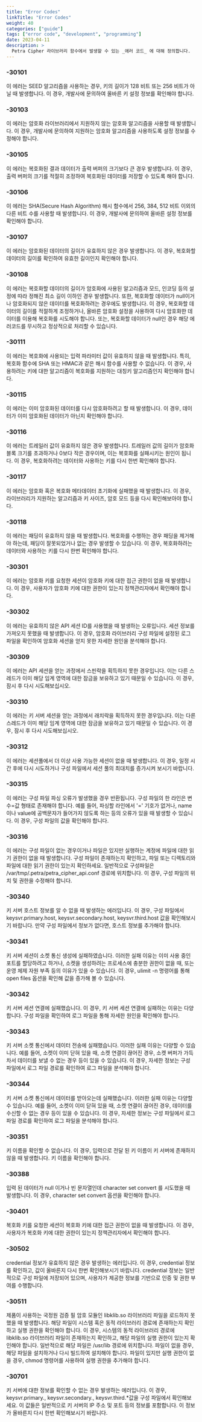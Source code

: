 ```yaml
---
title: "Error Codes"
linkTitle: "Error Codes"
weight: 40
categories: ["guide"]
tags: ["error code", "development", "programming"]
date: 2023-04-11
description: >
  Petra Cipher 라이브러리 함수에서 발생할 수 있는 _에러 코드_ 에 대해 정의합니다. 
---
```


### -30101
이 에러는 SEED 알고리즘을 사용하는 경우, 키의 길이가 128 비트 또는 256 비트가 아닐 때 발생합니다. 이 경우, 개발사에 문의하여 올바른 키 설정 정보를 확인해야 합니다.

### -30103
이 에러는 암호화 라이브러리에서 지원하지 않는 암호화 알고리즘을 사용할 때 발생합니다. 이 경우, 개발사에 문의하여 지원하는 암호화 알고리즘을 사용하도록 설정 정보를 수정해야 합니다.

### -30105
이 에러는 복호화된 결과 데이터가 출력 버퍼의 크기보다 큰 경우 발생합니다. 이 경우, 출력 버퍼의 크기를 적절히 조정하여 복호화된 데이터를 저장할 수 있도록 해야 합니다.

### -30106
이 에러는 SHA(Secure Hash Algorithm) 해시 함수에서 256, 384, 512 비트 이외의 다른 비트 수를 사용할 때 발생합니다. 이 경우, 개발사에 문의하여 올바른 설정 정보를 확인해야 합니다.

### -30107
이 에러는 암호화된 데이터의 길이가 유효하지 않은 경우 발생합니다. 이 경우, 복호화할 데이터의 길이를 확인하여 유효한 길이인지 확인해야 합니다.

### -30108
이 에러는 복호화할 데이터의 길이가 암호화에 사용된 알고리즘과 모드, 인코딩 등의 설정에 따라 정해진 최소 길이 이하인 경우 발생합니다. 또한, 복호화할 데이터가 null이거나 암호화되지 않은 데이터를 복호화하려는 경우에도 발생합니다. 이 경우, 복호화할 데이터의 길이를 적절하게 조정하거나, 올바른 암호화 설정을 사용하여 다시 암호화한 데이터를 이용해 복호화를 시도해야 합니다. 또는, 복호화할 데이터가 null인 경우 해당 에러코드를 무시하고 정상적으로 처리할 수 있습니다.

### -30111
이 에러는 복호화에 사용되는 입력 파라미터 값이 유효하지 않을 때 발생합니다. 특히, 복호화 함수에 SHA 또는 HMAC과 같은 해시 함수를 사용할 수 없습니다. 이 경우, 사용하려는 키에 대한 알고리즘이 복호화를 지원하는 대칭키 알고리즘인지 확인해야 합니다.

### -30115
이 에러는 이미 암호화된 데이터를 다시 암호화하려고 할 때 발생합니다. 이 경우, 데이터가 이미 암호화된 데이터가 아닌지 확인해야 합니다.

### -30116
이 에러는 트레일러 값이 유효하지 않은 경우 발생합니다. 트레일러 값의 길이가 암호화 블록 크기를 초과하거나 0보다 작은 경우이며, 이는 복호화를 실패시키는 원인이 됩니다. 이 경우, 복호화하려는 데이터와 사용하는 키를 다시 한번 확인해야 합니다.

### -30117
이 에러는 암호화 혹은 복호화 메타데이터 초기화에 실패했을 때 발생합니다. 이 경우, 라이브러리가 지원하는 알고리즘과 키 사이즈, 암호 모드 등을 다시 확인해보아야 합니다.

### -30118
이 에러는 패딩이 유효하지 않을 때 발생합니다. 복호화를 수행하는 경우 패딩을 제거해야 하는데, 패딩이 잘못되었거나 없는 경우 발생할 수 있습니다. 이 경우, 복호화하려는 데이터와 사용하는 키를 다시 한번 확인해야 합니다.

### -30301
이 에러는 암호화 키를 요청한 세션이 암호화 키에 대한 접근 권한이 없을 때 발생합니다. 이 경우, 사용자가 암호화 키에 대한 권한이 있는지 정책관리자에서 확인해야 합니다.

### -30302
이 에러는 유효하지 않은 API 세션 ID를 사용했을 때 발생하는 오류입니다. 세션 정보를 가져오지 못했을 때 발생합니다. 이 경우, 암호화 라이브러리 구성 파일에 설정된 로그 파일을 확인하여 암호화 세션을 얻지 못한 자세한 원인을 분석해야 합니다.

### -30309
이 에러는 API 세션을 얻는 과정에서 스핀락을 획득하지 못한 경우입니다. 이는 다른 스레드가 이미 해당 임계 영역에 대한 잠금을 보유하고 있기 때문일 수 있습니다. 이 경우, 잠시 후 다시 시도해보십시오.

### -30310
이 에러는 키 서버 세션을 얻는 과정에서 래치락을 획득하지 못한 경우입니다. 이는 다른 스레드가 이미 해당 임계 영역에 대한 잠금을 보유하고 있기 때문일 수 있습니다. 이 경우, 잠시 후 다시 시도해보십시오.

### -30312
이 에러는 세션풀에서 더 이상 사용 가능한 세션이 없을 때 발생합니다. 이 경우, 일정 시간 후에 다시 시도하거나 구성 파일에서 세션 풀의 최대치를 증가시켜 보시기 바랍니다.

### -30315
이 에러는 구성 파일 파싱 오류가 발생했을 경우 반환됩니다. 구성 파일의 한 라인은 변수=값 형태로 존재해야 합니다. 예를 들어, 파싱할 라인에서 '=' 기호가 없거나, name이나 value에 공백문자가 들어가지 않도록 하는 등의 오류가 있을 때 발생할 수 있습니다. 이 경우, 구성 파일의 값을 확인해야 합니다.

### -30316
이 에러는 구성 파일이 없는 경우이거나 파일은 있지만 실행하는 계정에 파일에 대한 읽기 권한이 없을 때 발생합니다. 구성 파일이 존재하는지 확인하고, 파일 또는 디렉토리와 파일에 대한 읽기 권한이 있는지 확인하세요. 일반적으로 구성파일은 /var/tmp/.petra/petra_cipher_api.conf 경로에 위치합니다. 이 경우, 구성 파일의 위치 및 권한을 수정해야 합니다.

### -30340
키 서버 호스트 정보를 알 수 없을 때 발생하는 에러입니다. 이 경우, 구성 파일에서 keysvr.primary.host, keysvr.secondary.host, keysvr.third.host 값을 확인해보시기 바랍니다. 만약 구성 파일에서 정보가 없다면, 호스트 정보를 추가해야 합니다.

### -30341
키 서버 세션이 소켓 통신 생성에 실패하였습니다. 이러한 실패 이유는 이미 사용 중인 포트를 할당하려고 하거나, 소켓을 생성하려는 프로세스에 충분한 권한이 없을 때, 또는 운영 체제 자원 부족 등의 이유가 있을 수 있습니다. 이 경우, ulimit -n 명령어를 통해 open files 옵션을 확인해 값을 증가해 볼 수 있습니다.

### -30342
키 서버 세션 연결에 실패했습니다. 이 경우, 키 서버 세션 연결에 실패하는 이유는 다양합니다. 구성 파일을 확인하여 로그 파일을 통해 자세한 원인을 확인해야 합니다.

### -30343
키 서버 소켓 통신에서 데이터 전송에 실패했습니다. 이러한 실패 이유는 다양할 수 있습니다. 예를 들어, 소켓이 이미 닫혀 있을 때, 소켓 연결이 끊어진 경우, 소켓 버퍼가 가득 차서 데이터를 보낼 수 없는 경우 등이 있을 수 있습니다. 이 경우, 자세한 정보는 구성 파일에서 로그 파일 경로를 확인하여 로그 파일을 분석해야 합니다.

### -30344
키 서버 소켓 통신에서 데이터를 받아오는데 실패했습니다. 이러한 실패 이유는 다양할 수 있습니다. 예를 들어, 소켓이 이미 닫혀 있을 때, 소켓 연결이 끊어진 경우, 데이터를 수신할 수 없는 경우 등이 있을 수 있습니다. 이 경우, 자세한 정보는 구성 파일에서 로그 파일 경로를 확인하여 로그 파일을 분석해야 합니다.

### -30351
키 이름을 확인할 수 없습니다. 이 경우, 입력으로 전달 된 키 이름이 키 서버에 존재하지 않을 때 발생합니다. 키 이름을 확인해야 합니다.

### -30388
입력 된 데이터가 null 이거나 빈 문자열인데 character set convert 를 시도했을 때 발생합니다. 이 경우, character set convert 옵션을 확인해야 합니다.

### -30401
복호화 키를 요청한 세션이 복호화 키에 대한 접근 권한이 없을 때 발생합니다. 이 경우, 사용자가 복호화 키에 대한 권한이 있는지 정책관리자에서 확인해야 합니다.

### -30502
credential 정보가 유효하지 않은 경우 발생하는 에러입니다. 이 경우, credential 정보를 확인하고, 값이 올바른지 다시 한번 확인해보시기 바랍니다. credential 정보는 일반적으로 구성 파일에 저장되어 있으며, 사용자가 제공한 정보를 기반으로 인증 및 권한 부여를 수행합니다.

### -30511
제품이 사용하는 국정원 검증 필 암호 모듈인 libklib.so 라이브러리 파일을 로드하지 못했을 때 발생합니다. 해당 파일이 시스템 혹은 동적 라이브러리 경로에 존재하는지 확인하고 실행 권한을 확인해야 합니다. 이 경우, 시스템의 동적 라이브러리 경로에 libklib.so 라이브러리 파일이 존재하는지 확인하고, 해당 파일의 실행 권한이 있는지 확인해야 합니다. 일반적으로 해당 파일은 /usr/lib 경로에 위치합니다. 파일이 없을 경우, 해당 파일을 설치하거나 다시 빌드하여 설치해야 합니다. 파일이 있지만 실행 권한이 없을 경우, chmod 명령어를 사용하여 실행 권한을 추가해야 합니다.

### -30701
키 서버에 대한 정보를 확인할 수 없는 경우 발생하는 에러입니다. 이 경우, keysvr.primary., keysvr.secondary., keysvr.third.*값을 구성 파일에서 확인해보세요. 이 값들은 일반적으로 키 서버의 IP 주소 및 포트 등의 정보를 포함합니다. 이 정보가 올바른지 다시 한번 확인해보시기 바랍니다.
